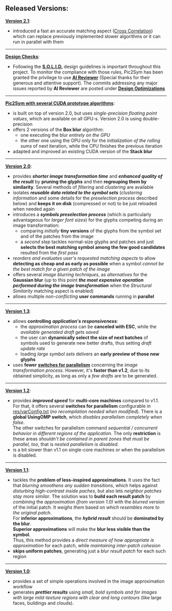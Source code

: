 ## Released Versions:

[**Version 2.1**](../../version_2.1/ReadMe.md):

- introduced a fast an accurate matching aspect ([Cross Correlation](https://en.wikipedia.org/wiki/Cross-correlation#Zero-normalized_cross-correlation_(ZNCC))) which can replace previously implemented slower algorithms or it can run in parallel with them

* * *

[**Design Checks**](../../designChecks/ReadMe.md):

- Following the [**S.O.L.I.D.**](https://en.wikipedia.org/wiki/SOLID_(object-oriented_design)) design guidelines is important throughout this project. To monitor the compliance with those rules, Pic2Sym has been granted the privilege to use [**AI Reviewer**](http://www.aireviewer.com) (Special thanks for their generous and attentive support). The commits addressing any major issues reported by **AI Reviewer** are posted under [**Design Optimizations**](https://github.com/FlorinTulba/Pic2Sym/issues/7)

* * *

[**Pic2Sym with several CUDA prototype algorithms**](../../prototypesCUDA/ReadMe.md):

- is built on top of version 2.0, but uses *single-precision floating point values*, which are available on all GPU-s. Version 2.0 is using double-precision
- offers 2 versions of the **Box blur** algorithm:
	- one executing the blur *entirely on the GPU*
	- the other one using the GPU only for the *initialization of the rolling sums* of next iteration, while the CPU finishes the previous iteration
- adapted and improved an existing CUDA version of the **Stack blur**

* * *

[**Version 2.0**](../../version_2.0/ReadMe.md):

- provides ***shorter image transformation time*** and ***enhanced quality of the result*** by **pruning the glyphs** and then **regrouping them by similarity**. Several methods of *filtering* and *clustering* are available
- isolates ***reusable data related to the symbol sets*** (*clustering information* and some details for the *preselection process* described below) and **keeps it on disk** (compressed or not) to be just reloaded when needed again
- introduces a ***symbols preselection process*** (which is particularly advantageous for *larger font sizes*) for the glyphs competing during an image transformation:
	- comparing *initially* **tiny versions** of the glyphs from the symbol set and of the patches from the image
	- a *second step* tackles normal-size glyphs and patches and just **selects the best matching symbol among the few good candidates** resulted from the *first pass*
- *reorders and evaluates user&#39;s requested matching aspects* to allow **detecting as cheap and as early as possible** when a symbol *cannot be the best match for a given patch of the image*
- offers several *image blurring techniques*, as *alternatives* for the **Gaussian blur** (up to this point ***the most expensive operation performed during the image transformation*** when the *Structural Similarity* matching aspect is enabled)
- allows multiple *non\-conflicting* **user commands** running in **parallel**

* * *

[**Version 1.3**](../../version_1.3/ReadMe.md):

- allows **controlling** ***application&#39;s responsiveness***:
	- the *approximation process* can be **canceled with ESC**, while the *available generated draft gets saved*
	- the user can **dynamically select the size of next batches** of symbols used to generate new better drafts, thus setting *draft update rate*
	- loading *large symbol sets* delivers an **early preview of those new glyphs**
- uses **fewer** [**switches for parallelism**](../../version_1.3/res/varConfig.txt) concerning the *image transformation process*. However, it&#39;s **faster than v1.2**, due to its obtained simplicity, as long as only a *few drafts* are to be generated.

- - -

[**Version 1.2**](../../version_1.2/ReadMe.md):

- provides ***improved speed*** for **multi\-core machines** compared to v1.1. For that, it offers several **switches for parallelism** configurable in [res/varConfig.txt](../../version_1.2/res/varConfig.txt) (*no recompilation needed when modified*).
 	There is a **global UsingOMP switch**, which *disables parallelism completely when false*.<br>
    The other switches for parallelism command *sequential / concurrent behavior in different regions of the application*. The only **restriction** is these areas *shouldn&#39;t be contained in parent zones that must be parallel, too*, that is *nested parallelism is disabled*.
- is a bit slower than v1.1 on single\-core machines or when the parallelism is disabled.

- - -

[**Version 1.1**](../../version_1.1/ReadMe.md):

- tackles the **problem of less\-inspired approximations**. It uses the fact that *blurring smoothens any sudden transitions*, which helps against *disturbing high\-contrast inside paches*, but also lets *neighbor patches stay more similar*.
    The solution was to **build each result patch** by *combining* the *approximation (from version 1.0)* with the *blurred version* of the initial patch. It *weighs them* based on *which resembles more to the original patch*.<br>
    For **inferior approximations**, the ***hybrid result*** should be **dominated by the blur**.<br>
    **Superior approximations** will make the **blur less visible than the symbol**.<br>
    Thus, this method provides a *direct measure of how appropriate is approximation* for each patch, while *maintaining inter\-patch cohesion*
- **skips uniform patches**, generating just a *blur result patch* for each such region

- - -

[**Version 1.0**](../../version_1.0/ReadMe.md):

- provides a set of simple operations involved in the image approximation workflow
- generates ***prettier results*** using *small, bold symbols and for images with large mild\-texture regions with clear and long contours* (like large faces, buildings and clouds).
